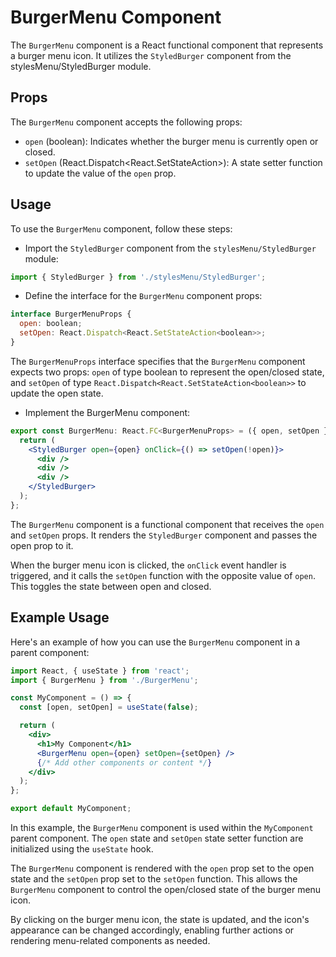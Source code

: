 # BurgerMenu Component
The `BurgerMenu` component is a React functional component that represents a burger menu icon. It utilizes the `StyledBurger` component from the stylesMenu/StyledBurger module.

## Props
The `BurgerMenu` component accepts the following props:

- `open` (boolean): Indicates whether the burger menu is currently open or closed.
- `setOpen` (React.Dispatch<React.SetStateAction<boolean>>): A state setter function to update the value of the `open` prop.

## Usage
To use the `BurgerMenu` component, follow these steps:

- Import the `StyledBurger` component from the `stylesMenu/StyledBurger` module:

```jsx
import { StyledBurger } from './stylesMenu/StyledBurger';
```
- Define the interface for the `BurgerMenu` component props:

```jsx
interface BurgerMenuProps {
  open: boolean;
  setOpen: React.Dispatch<React.SetStateAction<boolean>>;
}
```
The `BurgerMenuProps` interface specifies that the `BurgerMenu` component expects two props: `open` of type boolean to represent the open/closed state, and `setOpen` of type `React.Dispatch<React.SetStateAction<boolean>>` to update the open state.

- Implement the BurgerMenu component:

```jsx
export const BurgerMenu: React.FC<BurgerMenuProps> = ({ open, setOpen }) => {
  return (
    <StyledBurger open={open} onClick={() => setOpen(!open)}>
      <div />
      <div />
      <div />
    </StyledBurger>
  );
};

```

The `BurgerMenu` component is a functional component that receives the `open` and `setOpen` props. It renders the `StyledBurger` component and passes the open prop to it.

When the burger menu icon is clicked, the `onClick` event handler is triggered, and it calls the `setOpen` function with the opposite value of `open`. This toggles the state between open and closed.

## Example Usage
Here's an example of how you can use the `BurgerMenu` component in a parent component:

```jsx
import React, { useState } from 'react';
import { BurgerMenu } from './BurgerMenu';

const MyComponent = () => {
  const [open, setOpen] = useState(false);

  return (
    <div>
      <h1>My Component</h1>
      <BurgerMenu open={open} setOpen={setOpen} />
      {/* Add other components or content */}
    </div>
  );
};

export default MyComponent;

```

In this example, the `BurgerMenu` component is used within the `MyComponent` parent component. The `open` state and `setOpen` state setter function are initialized using the `useState` hook.

The `BurgerMenu` component is rendered with the `open` prop set to the open state and the `setOpen` prop set to the `setOpen` function. This allows the `BurgerMenu` component to control the open/closed state of the burger menu icon.

By clicking on the burger menu icon, the state is updated, and the icon's appearance can be changed accordingly, enabling further actions or rendering menu-related components as needed.